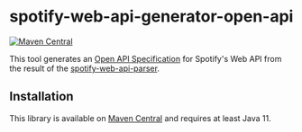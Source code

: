 # spotify-web-api-generator-open-api

[![Maven Central](https://img.shields.io/maven-central/v/de.sonallux.spotify/spotify-web-api-generator-open-api.svg?label=Maven%20Central)](https://search.maven.org/artifact/de.sonallux.spotify/spotify-web-api-generator-open-api)

This tool generates an [Open API Specification](https://github.com/OAI/OpenAPI-Specification) for Spotify's Web API from the result of the [spotify-web-api-parser](../spotify-web-api-parser/README.md).

## Installation
This library is available on [Maven Central](https://search.maven.org/artifact/de.sonallux.spotify/spotify-web-api-generator-open-api) and requires at least Java 11.

